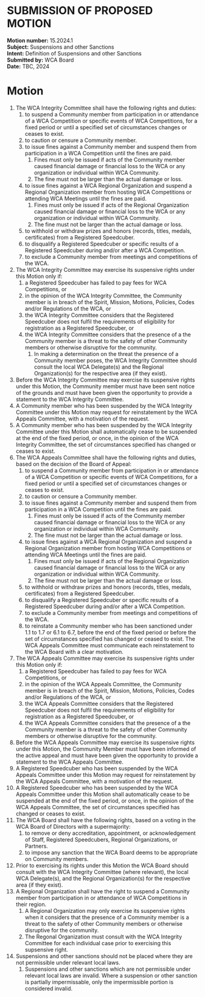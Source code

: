 # SUBMISSION OF PROPOSED MOTION

**Motion number:** 15.2024.1  
**Subject:** Suspensions and other Sanctions  
**Intent:** Definition of Suspensions and other Sanctions  
**Submitted by:** WCA Board  
**Date:** TBC, 2024  

# Motion

1. The WCA Integrity Committee shall have the following rights and duties:
   1. to suspend a Community member from participation in or attendance of a WCA Competition or specific events of WCA Competitions, for a fixed period or until a specified set of circumstances changes or ceases to exist.
   2. to caution or censure a Community member.
   3. to issue fines against a Community member and suspend them from participation in a WCA Competition until the fines are paid.
      1. Fines must only be issued if acts of the Community member caused financial damage or financial loss to the WCA or any organization or individual within WCA Community.
      2. The fine must not be larger than the actual damage or loss.
   4. to issue fines against a WCA Regional Organization and suspend a Regional Organization member from hosting WCA Competitions or attending WCA Meetings until the fines are paid.
      1. Fines must only be issued if acts of the Regional Organization caused financial damage or financial loss to the WCA or any organization or individual within WCA Community.
      2. The fine must not be larger than the actual damage or loss.
   5. to withhold or withdraw prizes and honors (records, titles, medals, certificates) from a Registered Speedcuber.
   6. to disqualify a Registered Speedcuber or specific results of a Registered Speedcuber during and/or after a WCA Competition.
   7. to exclude a Community member from meetings and competitions of the WCA.
2. The WCA Integrity Committee may exercise its suspensive rights under this Motion only if:
   1. a Registered Speedcuber has failed to pay fees for WCA Competitions, or
   2. in the opinion of the WCA Integrity Committee, the Community member is in breach of the Spirit, Mission, Motions, Policies, Codes and/or Regulations of the WCA, or
   3. the WCA Integrity Committee considers that the Registered Speedcuber does not fulfil the requirements of eligibility for registration as a Registered Speedcuber, or
   4. the WCA Integrity Committee considers that the presence of a the Community member is a threat to the safety of other Community members or otherwise disruptive for the community.
      1. In making a determination on the threat the presence of a Community member poses, the WCA Integrity Committee should consult the local WCA Delegate(s) and the Regional Organization(s) for the respective area (if they exist).
3. Before the WCA Integrity Committee may exercise its suspensive rights under this Motion, the Community member must have been sent notice of the grounds and must have been given the opportunity to provide a statement to the WCA Integrity Committee.
4. A Community member who has been suspended by the WCA Integrity Committee under this Motion may request for reinstatement by the WCA Appeals Committee, with a motivation of the request.
5. A Community member who has been suspended by the WCA Integrity Committee under this Motion shall automatically cease to be suspended at the end of the fixed period, or once, in the opinion of the WCA Integrity Committee, the set of circumstances specified has changed or ceases to exist.
6. The WCA Appeals Committee shall have the following rights and duties, based on the decision of the Board of Appeal:
   1. to suspend a Community member from participation in or attendance of a WCA Competition or specific events of WCA Competitions, for a fixed period or until a specified set of circumstances changes or ceases to exist.
   2. to caution or censure a Community member.
   3. to issue fines against a Community member and suspend them from participation in a WCA Competition until the fines are paid.
      1. Fines must only be issued if acts of the Community member caused financial damage or financial loss to the WCA or any organization or individual within WCA Community.
      2. The fine must not be larger than the actual damage or loss.
   4. to issue fines against a WCA Regional Organization and suspend a Regional Organization member from hosting WCA Competitions or attending WCA Meetings until the fines are paid.
      1. Fines must only be issued if acts of the Regional Organization caused financial damage or financial loss to the WCA or any organization or individual within WCA Community.
      2. The fine must not be larger than the actual damage or loss.
   5. to withhold or withdraw prizes and honors (records, titles, medals, certificates) from a Registered Speedcuber.
   6. to disqualify a Registered Speedcuber or specific results of a Registered Speedcuber during and/or after a WCA Competition.
   7. to exclude a Community member from meetings and competitions of the WCA.
   8. to reinstate a Community member who has been sanctioned under 1.1 to 1.7 or 6.1 to 6.7, before the end of the fixed period or before the set of circumstances specified has changed or ceased to exist. The WCA Appeals Committee must communicate each reinstatement to the WCA Board with a clear motivation.
2. The WCA Appeals Committee may exercise its suspensive rights under this Motion only if:
   1. a Registered Speedcuber has failed to pay fees for WCA Competitions, or
   2. in the opinion of the WCA Appeals Committee, the Community member is in breach of the Spirit, Mission, Motions, Policies, Codes and/or Regulations of the WCA, or
   3. the WCA Appeals Committee considers that the Registered Speedcuber does not fulfil the requirements of eligibility for registration as a Registered Speedcuber, or
   4. the WCA Appeals Committee considers that the presence of a the Community member is a threat to the safety of other Community members or otherwise disruptive for the community.
8. Before the WCA Appeals Committee may exercise its suspensive rights under this Motion, the Community Member must have been informed of the active appeal and must have been given the opportunity to provide a statement to the WCA Appeals Committee.
9. A Registered Speedcuber who has been suspended by the WCA Appeals Committee under this Motion may request for reinstatement by the WCA Appeals Committee, with a motivation of the request.
10. A Registered Speedcuber who has been suspended by the WCA Appeals Committee under this Motion shall automatically cease to be suspended at the end of the fixed period, or once, in the opinion of the WCA Appeals Committee, the set of circumstances specified has changed or ceases to exist.
11. The WCA Board shall have the following rights, based on a voting in the WCA Board of Directors with a supermajority:
    1. to remove or deny accreditation, appointment, or acknowledgement of Staff, Registered Speedcubers, Regional Organizations, or Partners.
    2. to impose any sanction that the WCA Board deems to be appropriate on Community members.
12. Prior to exercising its rights under this Motion the WCA Board should consult with the WCA Integrity Committee (where relevant), the local WCA Delegate(s), and the Regional Organization(s) for the respective area (if they exist).
13. A Regional Organization shall have the right to suspend a Community member from participation in or attendance of WCA Competitions in their region.
    1. A Regional Organization may only exercise its suspensive rights when it considers that the presence of a Community member is a threat to the safety of other Community members or otherwise disruptive for the community.
    2. The Regonal Organization must consult with the WCA Integrity Committee for each individual case prior to exercising this supsensive right.
14. Suspensions and other sanctions should not be placed where they are not permissible under relevant local laws.
    1. Suspensions and other sanctions which are not permissible under relevant local laws are invalid. Where a suspension or other sanction is partially impermissable, only the impermissible portion is considered invalid. 
